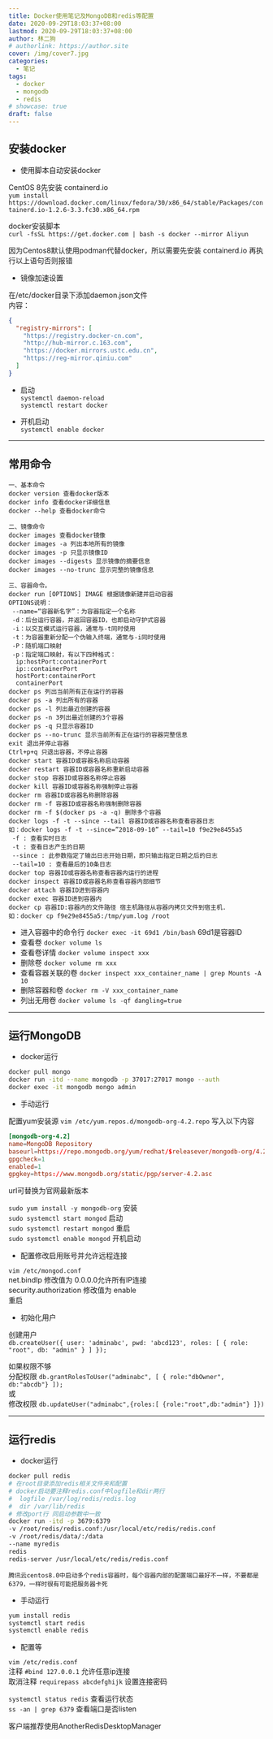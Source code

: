 ```yaml
---
title: Docker使用笔记及MongoDB和redis等配置
date: 2020-09-29T18:03:37+08:00
lastmod: 2020-09-29T18:03:37+08:00
author: 林二狗
# authorlink: https://author.site
cover: /img/cover7.jpg
categories:
  - 笔记
tags:
  - docker
  - mongodb
  - redis
# showcase: true
draft: false
---
```


## 安装docker

* 使用脚本自动安装docker

CentOS 8先安装 containerd.io  
`yum install https://download.docker.com/linux/fedora/30/x86_64/stable/Packages/containerd.io-1.2.6-3.3.fc30.x86_64.rpm`

docker安装脚本  
`curl -fsSL https://get.docker.com | bash -s docker --mirror Aliyun`

因为Centos8默认使用podman代替docker，所以需要先安装 containerd.io 再执行以上语句否则报错

* 镜像加速设置

在/etc/docker目录下添加daemon.json文件  
内容：

```json
{
  "registry-mirrors": [
    "https://registry.docker-cn.com",
    "http://hub-mirror.c.163.com",
    "https://docker.mirrors.ustc.edu.cn",
    "https://reg-mirror.qiniu.com"
  ]
}
```

* 启动  
`systemctl daemon-reload`  
`systemctl restart docker`

* 开机启动  
`systemctl enable docker`

---

## 常用命令

```text
一、基本命令
docker version 查看docker版本
docker info 查看docker详细信息
docker --help 查看docker命令

二、镜像命令
docker images 查看docker镜像
docker images -a 列出本地所有的镜像
docker images -p 只显示镜像ID
docker images --digests 显示镜像的摘要信息
docker images --no-trunc 显示完整的镜像信息

三、容器命令。
docker run [OPTIONS] IMAGE 根据镜像新建并启动容器
OPTIONS说明：
 --name=“容器新名字”：为容器指定一个名称
 -d：后台运行容器，并返回容器ID，也即启动守护式容器
 -i：以交互模式运行容器，通常与-t同时使用
 -t：为容器重新分配一个伪输入终端，通常与-i同时使用
 -P：随机端口映射
 -p：指定端口映射，有以下四种格式：
  ip:hostPort:containerPort
  ip::containerPort
  hostPort:containerPort
  containerPort
docker ps 列出当前所有正在运行的容器
docker ps -a 列出所有的容器
docker ps -l 列出最近创建的容器
docker ps -n 3列出最近创建的3个容器
docker ps -q 只显示容器ID
docker ps --no-trunc 显示当前所有正在运行的容器完整信息
exit 退出并停止容器
Ctrl+p+q 只退出容器，不停止容器
docker start 容器ID或容器名称启动容器
docker restart 容器ID或容器名称重新启动容器
docker stop 容器ID或容器名称停止容器
docker kill 容器ID或容器名称强制停止容器
docker rm 容器ID或容器名称删除容器
docker rm -f 容器ID或容器名称强制删除容器
docker rm -f $(docker ps -a -q) 删除多个容器
docker logs -f -t --since --tail 容器ID或容器名称查看容器日志
如：docker logs -f -t --since=”2018-09-10” --tail=10 f9e29e8455a5
 -f : 查看实时日志
 -t : 查看日志产生的日期
 --since : 此参数指定了输出日志开始日期，即只输出指定日期之后的日志
 --tail=10 : 查看最后的10条日志
docker top 容器ID或容器名称查看容器内运行的进程
docker inspect 容器ID或容器名称查看容器内部细节
docker attach 容器ID进到容器内
docker exec 容器ID进到容器内
docker cp 容器ID:容器内的文件路径 宿主机路径从容器内拷贝文件到宿主机.
如：docker cp f9e29e8455a5:/tmp/yum.log /root
```

* 进入容器中的命令行 `docker exec -it 69d1 /bin/bash` 69d1是容器ID
* 查看卷 `docker volume ls`
* 查看卷详情 `docker volume inspect xxx`
* 删除卷 `docker volume rm xxx`
* 查看容器关联的卷 `docker inspect xxx_container_name | grep Mounts -A 10`
* 删除容器和卷 `docker rm -V xxx_container_name`
* 列出无用卷 `docker volume ls -qf dangling=true`

---

## 运行MongoDB  

* docker运行

```bash
docker pull mongo
docker run -itd --name mongodb -p 37017:27017 mongo --auth
docker exec -it mongodb mongo admin
```

* 手动运行

配置yum安装源 `vim /etc/yum.repos.d/mongodb-org-4.2.repo` 写入以下内容

```conf
[mongodb-org-4.2]
name=MongoDB Repository
baseurl=https://repo.mongodb.org/yum/redhat/$releasever/mongodb-org/4.2/x86_64/
gpgcheck=1
enabled=1
gpgkey=https://www.mongodb.org/static/pgp/server-4.2.asc
```

url可替换为官网最新版本

`sudo yum install -y mongodb-org` 安装  
`sudo systemctl start mongod` 启动  
`sudo systemctl restart mongod` 重启  
`sudo systemctl enable mongod` 开机启动  

* 配置修改启用账号并允许远程连接

`vim /etc/mongod.conf`  
net.bindIp 修改值为 0.0.0.0允许所有IP连接  
security.authorization 修改值为 enable  
重启

* 初始化用户

创建用户  
`db.createUser({ user: 'adminabc', pwd: 'abcd123', roles: [ { role: "root", db: "admin" } ] });`  

如果权限不够  
分配权限 `db.grantRolesToUser("adminabc", [ { role:"dbOwner", db:"abcdb"} ]);`  
或  
修改权限 `db.updateUser("adminabc",{roles:[ {role:"root",db:"admin"} ]})`  

---

## 运行redis

* docker运行

```bash
docker pull redis
# 在root目录添加redis相关文件夹和配置
# docker启动要注释redis.conf中logfile和dir两行
#  logfile /var/log/redis/redis.log
#  dir /var/lib/redis
# 修改port行 同启动参数中一致
docker run -itd -p 3679:6379  
-v /root/redis/redis.conf:/usr/local/etc/redis/redis.conf  
-v /root/redis/data/:/data  
--name myredis  
redis  
redis-server /usr/local/etc/redis/redis.conf
```

`腾讯云centos8.0中启动多个redis容器时，每个容器内部的配置端口最好不一样，不要都是6379，一样时很有可能把服务器卡死`

* 手动运行

```bash
yum install redis
systemctl start redis
systemctl enable redis
```

* 配置等

`vim /etc/redis.conf`  
注释 `#bind 127.0.0.1` 允许任意ip连接  
取消注释 `requirepass abcdefghijk` 设置连接密码

`systemctl status redis` 查看运行状态  
`ss -an | grep 6379` 查看端口是否listen

客户端推荐使用AnotherRedisDesktopManager
